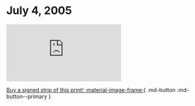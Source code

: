 # July 4, 2005

![](https://www.achewood.com/comic.php?date=07042005)

[Buy a signed strip of this print! :material-image-frame:](https://achewood-holiday-pop-up.myshopify.com/products/strip#07042005){ .md-button .md-button--primary }
